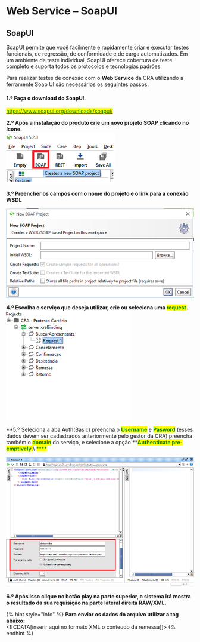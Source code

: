 # Web Service – SoapUI

## SoapUI

SoapUI permite que você facilmente e rapidamente criar e executar testes funcionais, de regressão, de conformidade e de carga automatizados. Em um ambiente de teste individual, SoapUI oferece cobertura de teste completo e suporta todos os protocolos e tecnologias padrões.

Para realizar testes de conexão com o **Web Service** da CRA utilizando a ferramente Soap UI são necessários os seguintes passos.

#### 1.º Faça o download do SoapUI.

[<mark style="color:green;">https://www.soapui.org/downloads/soapui/</mark>](https://www.soapui.org/downloads/soapui/)

**2.º Após a instalação do produto crie um novo projeto SOAP clicando no ícone.**\
<img src="../../../.gitbook/assets/image (34).png" alt="" data-size="original">

**3.º Preencher os campos com o nome do projeto e o link para a conexão WSDL**

![](<../../../.gitbook/assets/image (7).png>)

**4.º Escolha o serviço que deseja utilizar, crie ou seleciona uma **<mark style="color:green;">**request**</mark>**.**\
![](<../../../.gitbook/assets/image (6).png>)

\*\*5.º Seleciona a aba Auth(Basic) preencha o <mark style="color:green;">**Username**</mark> e <mark style="color:green;">**Pasword**</mark> (esses dados devem ser cadastrados anteriormente pelo gestor da CRA) preencha também o <mark style="color:green;">**domain**</mark> do serviço, e selecione a opção \*\*<mark style="color:green;">**Authenticate pre-emptively.**</mark>\ <mark style="color:green;">\*\*\*\*</mark>

![](<../../../.gitbook/assets/image (33).png>)

**6.º Após isso clique no botão play na parte superior, o sistema irá mostra o resultado da sua requisição na parte lateral direita RAW/XML.**

{% hint style="info" %}
**Para enviar os dados do arquivo utilizar a tag abaixo:**\
\<!\[CDATA\[inserir aqui no formato XML o conteudo da remessa]]>
{% endhint %}
